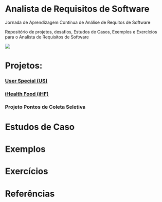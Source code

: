 # Analista de Requisitos de Software
Jornada de Aprendizagem Contínua de Análise de Requitos de Software

Repositório de projetos, desafios, Estudos de Casos, Exemplos e Exercícios para o Analista de Requisitos de Software

![](http://www.etecnologia.com.br/treinamentos/fars/Infografico-fars-abr2020-v3.PNG)

# Projetos:

<a href="https://github.com/Rildosan/User-Special" ><H3><B>User Special (US)</B></H3></a>

<a href="https://github.com/Rildosan/iHealthFood" ><H3><B>iHealth Food (iHF)<B></H3></a>

<H3><B>Projeto Pontos de Coleta Seletiva<B></H3>

# Estudos de Caso

# Exemplos

# Exercícios

# Referências
